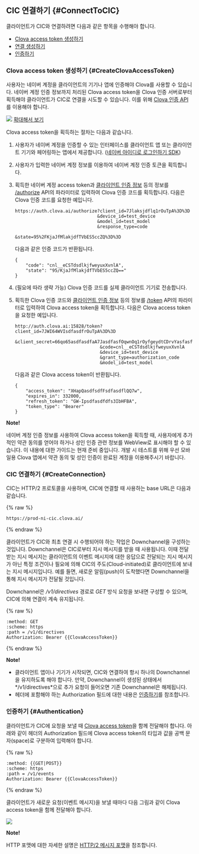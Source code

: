 ## CIC 연결하기 {#ConnectToCIC}
클라이언트가 CIC와 연결하려면 다음과 같은 항목을 수행해야 합니다.
* [Clova access token 생성하기](#CreateClovaAccessToken)
* [연결 생성하기](#CreateConnection)
* [인증하기](#Authentication)

### Clova access token 생성하기 {#CreateClovaAccessToken}
사용자는 네이버 계정을 클라이언트의 기기나 앱에 인증해야 Clova를 사용할 수 있습니다. 네이버 계정 인증 정보까지 처리된  Clova access token을 Clova 인증 서버로부터 획득해야 클라이언트가 CIC로 연결을 시도할 수 있습니다. 이를 위해 [Clova 인증 API](/CIC/References/Clova_Auth_API.md)를 이용해야 합니다.

![](/CIC/Resources/Images/CIC_Authentication.png)
<a class="ignoreOnPDF" target="_blank" href="/CIC/Resources/Images/CIC_Authentication.png">확대해서 보기</a>

Clova access token을 획득하는 절차는 다음과 같습니다.

<ol>
<li><p>사용자가 네이버 계정을 인증할 수 있는 인터페이스를 클라이언트 앱 또는 클라이언트 기기와 페어링하는 앱에서 제공합니다. (<a href="https://developers.naver.com/docs/login/overview/" target="_blank">네이버 아이디로 로그인하기 SDK</a>)</p>
</li>
<li><p>사용자가 입력한 네이버 계정 정보를 이용하여 네이버 계정 인증 토큰을 획득합니다.</p>
</li>
<li><p>획득한 네이버 계정 access token과 <a href="#ClientAuthInfo">클라이언트 인증 정보</a> 등의 정보를 <a href="/CIC/Clova_Auth_API.html#authorize">/authorize</a> API의 파라미터로 입력하여 Clova 인증 코드를 획득합니다. 다음은 Clova 인증 코드를 요청한 예입니다.</p>
<pre><code>https://auth.clova.ai/authorize?client_id=7Jlaksjdflq1rOuTpA%3D%3D
                               &amp;device_id=test_device
                               &amp;model_id=test_model
                               &amp;response_type=code
                               &amp;state=95%2FKjaJfMlakjdfTVbES5ccZQ%3D%3D
</code></pre>
<p>다음과 같은 인증 코드가 반환됩니다.</p>
<pre><code>{
    "code": "cnl__eCSTdsdlkjfweyuxXvnlA",
    "state": "95/KjaJfMlakjdfTVbES5ccZQ=="
}
</code></pre></li>
<li><p>(필요에 따라 생략 가능) Clova 인증 코드를 실제 클라이언트 기기로 전송합니다.</p>
</li>
<li><p>획득한 Clova 인증 코드와 <a href="#ClientAuthInfo">클라이언트 인증 정보</a> 등의 정보를 <a href="/CIC/References/Clova_Auth_API.html#token">/token</a> API의 파라미터로 입력하여 Clova access token을 획득합니다. 다음은 Clova access token을 요청한 예입니다.</p>
<pre><code>http://auth.clova.ai:15828/token?client_id=7JWI64WVIsdfasdfrOuTpA%3D%3D
                                &amp;client_secret=66qo65asdfasdfaA7JasdfasfOqwnOq1rOyfgeydtCDrvYasfasf%3D
                                &amp;code=cnl__eCSTdsdlkjfweyuxXvnlA
                                &amp;device_id=test_device
                                &amp;grant_type=authorization_code
                                &amp;model_id=test_model
</code></pre>
<p>다음과 같은 Clova access token이 반환됩니다.</p>
<pre><code>{
    "access_token": "XHapQasdfsdfFsdfasdflQQ7w",
    "expires_in": 332000,
    "refresh_token": "GW-Ipsdfasdfdfs3IbHFBA",
    "token_type": "Bearer"
}
</code></pre>
</li>
</ol>

<div class="note">
<p><strong>Note!</strong></p>
<p>네이버 계정 인증 정보를 사용하여 Clova access token을 획득할 때, 사용자에게 추가적인 약관 동의를 얻어야 하거나 성인 인증 관련 정보를 WebView로 표시해야 할 수 있습니다. 이 내용에 대한 가이드는 현재 준비 중입니다. 개발 시 테스트를 위해 우선 모바일용 Clova 앱에서 약관 동의 및 성인 인증이 완료된 계정을 이용해주시기 바랍니다.</p>
</div>


### CIC 연결하기 {#CreateConnection}
CIC는 HTTP/2 프로토콜을 사용하며, CIC에 연결할 때 사용하는 base URL은 다음과 같습니다.

{% raw %}
```
https://prod-ni-cic.clova.ai/
```
{% endraw %}

클라이언트가 CIC와 최초 연결 시 수행되어야 하는 작업은 Downchannel을 구성하는 것입니다. Downchannel은 CIC로부터 지시 메시지를 받을 때 사용됩니다. 이때 전달받는 지시 메시지는 클라이언트의 이벤트 메시지에 대한 응답으로 전달되는 지시 메시지가 아닌 특정 조건이나 필요에 의해 CIC의 주도(Cloud-initiated)로 클라이언트에 보내는 지시 메시지입니다. 예를 들면, 새로운 알림(push)이 도착했다면 Downchannel을 통해 지시 메시지가 전달될 것입니다.

Downchannel은 */v1/directives* 경로로 *GET* 방식 요청을 보내면 구성할 수 있으며, CIC에 의해 연결이 계속 유지됩니다.

{% raw %}
```
:method: GET
:scheme: https
:path = /v1/directives
Authorization: Bearer {{ClovaAccessToken}}
```
{% endraw %}

<div class="note">
<p><strong>Note!</strong></p>
<ul><li>클라이언트 앱이나 기기가 시작되면, CIC와 연결하여 항시 하나의 Downchannel을 유지하도록 해야 합니다. 만약, Downchannel이 생성된 상태에서 */v1/directives*으로 추가 요청이 들어오면 기존 Downchannel은 해제됩니다.</li><li>헤더에 포함해야 하는 Authorization 필드에 대한 내용은 <a href="#Authentication">인증하기</a>를 참조합니다.</li></ul>
</div>


### 인증하기 {#Authentication}
클라이언트가 CIC에 요청을 보낼 때 [Clova access token](#CreateClovaAccessToken)을 함께 전달해야 합니다. 아래와 같이 헤더의 Authorization 필드에 Clova access token의 타입과 값을 공백 문자(space)로 구분하여 입력해야 합니다.

{% raw %}
```
:method: {{GET|POST}}
:scheme: https
:path = /v1/events
Authorization: Bearer {{ClovaAccessToken}}
```
{% endraw %}

클라이언트가 새로운 요청(이벤트 메시지)을 보낼 때마다 다음 그림과 같이 Clova access token을 함께 전달해야 합니다.

![](/CIC/Resources/Images/CIC_Message_Interaction_Diagram.png)

<div class="note">
<p><strong>Note!</strong></p>
<p>HTTP 포맷에 대한 자세한 설명은 <a href="/CIC/References/HTTP2_Message_Format.html">HTTP/2 메시지 포맷</a>을 참조합니다.
</p>
</div>
